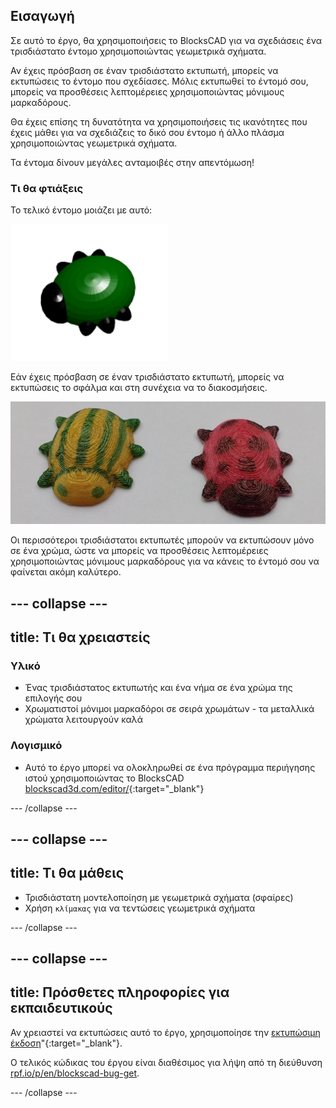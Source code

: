 ## Εισαγωγή

Σε αυτό το έργο, θα χρησιμοποιήσεις το BlocksCAD για να σχεδιάσεις ένα τρισδιάστατο έντομο χρησιμοποιώντας γεωμετρικά σχήματα.

Αν έχεις πρόσβαση σε έναν τρισδιάστατο εκτυπωτή, μπορείς να εκτυπώσεις το έντομο που σχεδίασες. Μόλις εκτυπωθεί το έντομό σου, μπορείς να προσθέσεις λεπτομέρειες χρησιμοποιώντας μόνιμους μαρκαδόρους.

Θα έχεις επίσης τη δυνατότητα να χρησιμοποιήσεις τις ικανότητες που έχεις μάθει για να σχεδιάζεις το δικό σου έντομο ή άλλο πλάσμα χρησιμοποιώντας γεωμετρικά σχήματα.

Τα έντομα δίνουν μεγάλες ανταμοιβές στην απεντόμωση!

### Τι θα φτιάξεις

Το τελικό έντομο μοιάζει με αυτό:

![στιγμιότυπο οθόνης](images/bug-complete.png)

Εάν έχεις πρόσβαση σε έναν τρισδιάστατο εκτυπωτή, μπορείς να εκτυπώσεις το σφάλμα και στη συνέχεια να το διακοσμήσεις.

![Ολοκληρωμένο έργο](images/bug-showcase.png)

Οι περισσότεροι τρισδιάστατοι εκτυπωτές μπορούν να εκτυπώσουν μόνο σε ένα χρώμα, ώστε να μπορείς να προσθέσεις λεπτομέρειες χρησιμοποιώντας μόνιμους μαρκαδόρους για να κάνεις το έντομό σου να φαίνεται ακόμη καλύτερο.

--- collapse ---
---
title: Τι θα χρειαστείς
---

### Υλικό

+ Ένας τρισδιάστατος εκτυπωτής και ένα νήμα σε ένα χρώμα της επιλογής σου
+ Χρωματιστοί μόνιμοι μαρκαδόροι σε σειρά χρωμάτων - τα μεταλλικά χρώματα λειτουργούν καλά

### Λογισμικό

+ Αυτό το έργο μπορεί να ολοκληρωθεί σε ένα πρόγραμμα περιήγησης ιστού χρησιμοποιώντας το BlocksCAD [blockscad3d.com/editor/](https://www.blockscad3d.com/editor){:target="_blank"}

--- /collapse ---

--- collapse ---
---
title: Τι θα μάθεις
---

+ Τρισδιάστατη μοντελοποίηση με γεωμετρικά σχήματα (σφαίρες)
+ Χρήση `κλίμακας` για να τεντώσεις γεωμετρικά σχήματα

--- /collapse ---

--- collapse ---
---
title: Πρόσθετες πληροφορίες για εκπαιδευτικούς
---

Αν χρειαστεί να εκτυπώσεις αυτό το έργο, χρησιμοποίησε την [εκτυπώσιμη έκδοση](https://projects.raspberrypi.org/en/projects/blockscad-bug/print)"{:target="_blank"}.

Ο τελικός κώδικας του έργου είναι διαθέσιμος για λήψη από τη διεύθυνση [rpf.io/p/en/blockscad-bug-get](http://rpf.io/p/en/blockscad-bug-get).

--- /collapse ---
